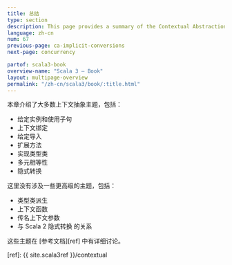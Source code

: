 ```yaml
---
title: 总结
type: section
description: This page provides a summary of the Contextual Abstractions lessons.
language: zh-cn
num: 67
previous-page: ca-implicit-conversions
next-page: concurrency

partof: scala3-book
overview-name: "Scala 3 — Book"
layout: multipage-overview
permalink: "/zh-cn/scala3/book/:title.html"
---
```



本章介绍了大多数上下文抽象主题，包括：

- 给定实例和使用子句
- 上下文绑定
- 给定导入
- 扩展方法
- 实现类型类
- 多元相等性
- 隐式转换

这里没有涉及一些更高级的主题，包括：

- 类型类派生
- 上下文函数
- 传名上下文参数
- 与 Scala 2 隐式转换 的关系

这些主题在 [参考文档][ref] 中有详细讨论。


[ref]: {{ site.scala3ref }}/contextual

